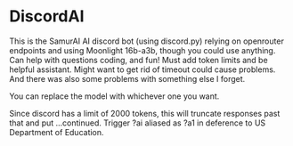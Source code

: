 # DiscordAI
This is the SamurAI AI discord bot (using discord.py) relying on openrouter endpoints and using Moonlight 16b-a3b, though you could use anything. Can help with questions coding, and fun! Must add token limits and be helpful assistant.
Might want to get rid of timeout could cause problems. And there was also some problems with something else I forget.

You can replace the model with whichever one you want.

Since discord has a limit of 2000 tokens, this will truncate responses past that and put ...continued. Trigger ?ai aliased as ?a1 in deference to US Department of Education.
